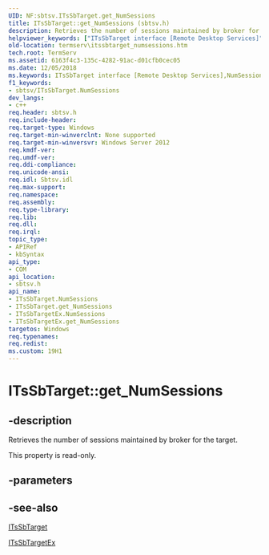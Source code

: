 ```yaml
---
UID: NF:sbtsv.ITsSbTarget.get_NumSessions
title: ITsSbTarget::get_NumSessions (sbtsv.h)
description: Retrieves the number of sessions maintained by broker for the target.helpviewer_keywords: ["ITsSbTarget interface [Remote Desktop Services]","NumSessions property","ITsSbTarget.NumSessions","ITsSbTarget.get_NumSessions","ITsSbTarget::NumSessions","ITsSbTarget::get_NumSessions","ITsSbTargetEx interface [Remote Desktop Services]","NumSessions property","ITsSbTargetEx.NumSessions","ITsSbTargetEx::get_NumSessions","NumSessions property [Remote Desktop Services]","NumSessions property [Remote Desktop Services]","ITsSbTarget interface","NumSessions property [Remote Desktop Services]","ITsSbTargetEx interface","get_NumSessions","sbtsv/ITsSbTarget::NumSessions","sbtsv/ITsSbTarget::get_NumSessions","sbtsv/ITsSbTargetEx::NumSessions","sbtsv/ITsSbTargetEx::get_NumSessions","termserv.itssbtarget_numsessions"]
old-location: termserv\itssbtarget_numsessions.htm
tech.root: TermServ
ms.assetid: 6163f4c3-135c-4282-91ac-d01cfb0cec05
ms.date: 12/05/2018
ms.keywords: ITsSbTarget interface [Remote Desktop Services],NumSessions property, ITsSbTarget.NumSessions, ITsSbTarget.get_NumSessions, ITsSbTarget::NumSessions, ITsSbTarget::get_NumSessions, ITsSbTargetEx interface [Remote Desktop Services],NumSessions property, ITsSbTargetEx.NumSessions, ITsSbTargetEx::get_NumSessions, NumSessions property [Remote Desktop Services], NumSessions property [Remote Desktop Services],ITsSbTarget interface, NumSessions property [Remote Desktop Services],ITsSbTargetEx interface, get_NumSessions, sbtsv/ITsSbTarget::NumSessions, sbtsv/ITsSbTarget::get_NumSessions, sbtsv/ITsSbTargetEx::NumSessions, sbtsv/ITsSbTargetEx::get_NumSessions, termserv.itssbtarget_numsessions
f1_keywords:
- sbtsv/ITsSbTarget.NumSessions
dev_langs:
- c++
req.header: sbtsv.h
req.include-header: 
req.target-type: Windows
req.target-min-winverclnt: None supported
req.target-min-winversvr: Windows Server 2012
req.kmdf-ver: 
req.umdf-ver: 
req.ddi-compliance: 
req.unicode-ansi: 
req.idl: Sbtsv.idl
req.max-support: 
req.namespace: 
req.assembly: 
req.type-library: 
req.lib: 
req.dll: 
req.irql: 
topic_type:
- APIRef
- kbSyntax
api_type:
- COM
api_location:
- sbtsv.h
api_name:
- ITsSbTarget.NumSessions
- ITsSbTarget.get_NumSessions
- ITsSbTargetEx.NumSessions
- ITsSbTargetEx.get_NumSessions
targetos: Windows
req.typenames: 
req.redist: 
ms.custom: 19H1
---
```


# ITsSbTarget::get_NumSessions


## -description


Retrieves the number of sessions maintained by broker for the target.

This property is read-only.


## -parameters


## -see-also




<a href="https://docs.microsoft.com/windows/desktop/api/sbtsv/nn-sbtsv-itssbtarget">ITsSbTarget</a>



<a href="https://docs.microsoft.com/windows/desktop/TermServ/itssbtargetex">ITsSbTargetEx</a>
 

 

